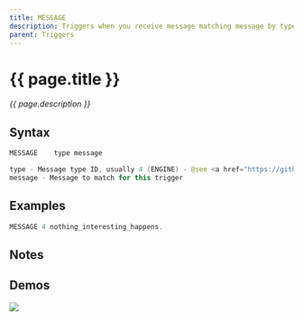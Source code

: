 ```yaml
---
title: MESSAGE
description: Triggers when you receive message matching message by type and content
parent: Triggers
---
```


# {{ page.title }}

_{{ page.description }}_

## Syntax

```java
MESSAGE    type message 

type - Message type ID, usually 4 (ENGINE) - @see <a href="https://github.com/runelite/runelite/blob/master/runelite-api/src/main/java/net/runelite/api/ChatMessageType.java">ChatMessageType</a>
message - Message to match for this trigger

```

## Examples

```java
MESSAGE 4 nothing_interesting_happens.
```

## Notes


## Demos

![](https://i.imgur.com/XSSu5gC.gif)

